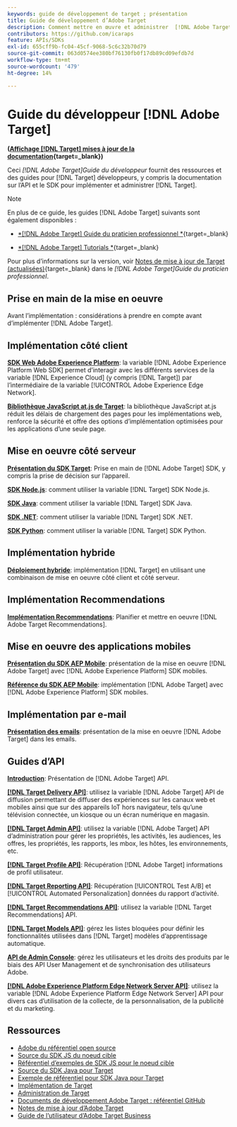 ```yaml
---
keywords: guide de développement de target ; présentation
title: Guide de développement d’Adobe Target
description: Comment mettre en œuvre et administrer  [!DNL Adobe Target]  et utiliser ses API et SDK ?
contributors: https://github.com/icaraps
feature: APIs/SDKs
exl-id: 655cff9b-fc04-45cf-9068-5c6c32b70d79
source-git-commit: 063d0574ee380bf76130fb0f17db89cd09efdb7d
workflow-type: tm+mt
source-wordcount: '479'
ht-degree: 14%

---
```


# Guide du développeur [!DNL Adobe Target]

**([Affichage [!DNL Target] mises à jour de la documentation](https://experienceleague.adobe.com/docs/target/using/release-notes/doc-change.html){target=_blank})**

Ceci *[!DNL Adobe Target]Guide du développeur* fournit des ressources et des guides pour [!DNL Target] développeurs, y compris la documentation sur l’API et le SDK pour implémenter et administrer [!DNL Target].

>[!NOTE]
>
>En plus de ce guide, les guides [!DNL Adobe Target] suivants sont également disponibles :
>
>* [*[!DNL Adobe Target] Guide du praticien professionnel *](https://experienceleague.adobe.com/docs/target/using/target-home.html?lang=fr){target=_blank}
>
>* [*[!DNL Adobe Target] Tutorials *](https://experienceleague.adobe.com/docs/target-learn/tutorials/overview.html?lang=fr){target=_blank}
>
>Pour plus d’informations sur la version, voir [Notes de mise à jour de Target (actualisées)](https://experienceleague.adobe.com/docs/target/using/release-notes/release-notes.html){target=_blank} dans le *[!DNL Adobe Target]Guide du praticien professionnel*.

## Prise en main de la mise en oeuvre

**[](/help/dev/before-implement/considerations-before-you-implement-target.md)** Avant l’implémentation : considérations à prendre en compte avant d’implémenter [!DNL Adobe Target].

## Implémentation côté client

[**SDK Web Adobe Experience Platform**](/help/dev/implement/client-side/aep-web-sdk.md): la variable [!DNL Adobe Experience Platform Web SDK] permet d’interagir avec les différents services de la variable [!DNL Experience Cloud] (y compris [!DNL Target]) par l’intermédiaire de la variable [!UICONTROL Adobe Experience Edge Network].

[**Bibliothèque JavaScript at.js de Target**](/help/dev/implement/client-side/overview.md): la bibliothèque JavaScript at.js réduit les délais de chargement des pages pour les implémentations web, renforce la sécurité et offre des options d’implémentation optimisées pour les applications d’une seule page.

## Mise en oeuvre côté serveur

[**Présentation du SDK Target**](implement/server-side/server-side-overview.md): Prise en main de [!DNL Adobe Target] SDK, y compris la prise de décision sur l’appareil.

[**SDK Node.js**](implement/server-side/node-js/overview.md): comment utiliser la variable [!DNL Target] SDK Node.js.

[**SDK Java**](implement/server-side/java/overview.md): comment utiliser la variable [!DNL Target] SDK Java.

[**SDK .NET**](implement/server-side/net/overview.md): comment utiliser la variable [!DNL Target] SDK .NET.

[**SDK Python**](implement/server-side/python/overview.md): comment utiliser la variable [!DNL Target] SDK Python.

## Implémentation hybride

[**Déploiement hybride**](implement/hybrid/hybrid-overview.md): implémentation [!DNL Target] en utilisant une combinaison de mise en oeuvre côté client et côté serveur.

## Implémentation Recommendations

[**Implémentation Recommendations**](implement/recommendations/recommendations.md): Planifier et mettre en oeuvre [!DNL Adobe Target Recommendations].

## Mise en oeuvre des applications mobiles

[**Présentation du SDK AEP Mobile**](implement/mobile/overview.md): présentation de la mise en oeuvre [!DNL Adobe Target] avec [!DNL Adobe Experience Platform] SDK mobiles.

[**Référence du SDK AEP Mobile**](https://developer.adobe.com/client-sdks/documentation/): implémentation [!DNL Adobe Target] avec [!DNL Adobe Experience Platform] SDK mobiles.

## Implémentation par e-mail

[**Présentation des emails**](implement/email/overview.md): présentation de la mise en oeuvre [!DNL Adobe Target] dans les emails.

## Guides d’API

[**Introduction**](before-administer/target-api-overview.md): Présentation de [!DNL Adobe Target] API.

[**[!DNL Target Delivery API]**](/help/dev/implement/delivery-api/overview.md): utilisez la variable [!DNL Adobe Target] API de diffusion permettant de diffuser des expériences sur les canaux web et mobiles ainsi que sur des appareils IoT hors navigateur, tels qu’une télévision connectée, un kiosque ou un écran numérique en magasin.

[**[!DNL Target Admin API]**](administer/admin-api/admin-api-overview-new.md): utilisez la variable [!DNL Adobe Target] API d’administration pour gérer les propriétés, les activités, les audiences, les offres, les propriétés, les rapports, les mbox, les hôtes, les environnements, etc.

[**[!DNL Target Profile API]**](https://developers.adobetarget.com/api/#profiles): Récupération [!DNL Adobe Target] informations de profil utilisateur.

[**[!DNL Target Reporting API]**](https://developer.adobe.com/target/administer/admin-api/#tag/Reports): Récupération [!UICONTROL Test A/B] et [!UICONTROL Automated Personalization] données du rapport d’activité.

[**[!DNL Target Recommendations API]**](http://developers.adobetarget.com/api/recommendations/): utilisez la variable [!DNL Target Recommendations] API.

[**[!DNL Target Models API]**](administer/models-api/models-api-overview.md): gérez les listes bloquées pour définir les fonctionnalités utilisées dans [!DNL Target] modèles d’apprentissage automatique.

[**API de Admin Console**](https://developer.adobe.com/umapi/): gérez les utilisateurs et les droits des produits par le biais des API User Management et de synchronisation des utilisateurs Adobe.

[**[!DNL Adobe Experience Platform Edge Network Server API]**](https://experienceleague.adobe.com/docs/experience-platform/edge-network-server-api/overview.html): utilisez la variable [!DNL Adobe Experience Platform Edge Network Server] API pour divers cas d’utilisation de la collecte, de la personnalisation, de la publicité et du marketing.

## Ressources

* [Adobe du référentiel open source](https://github.com/adobe)
* [Source du SDK JS du noeud cible](https://github.com/adobe/target-nodejs-sdk)
* [Référentiel d’exemples de SDK JS pour le noeud cible](https://github.com/adobe/target-nodejs-sdk-samples)
* [Source du SDK Java pour Target](https://github.com/adobe/target-java-sdk)
* [Exemple de référentiel pour SDK Java pour Target](https://github.com/adobe/target-java-sdk-samples)
* [Implémentation de Target](./before-implement/prepare-to-implement-target.md)
* [Administration de Target](./before-administer/target-api-overview.md)
* [Documents de développement Adobe Target : référentiel GitHub](https://github.com/AdobeDocs/target-developers)
* [Notes de mise à jour d’Adobe Target](https://experienceleague.adobe.com/docs/target/using/release-notes/release-notes.html)
* [Guide de l’utilisateur d’Adobe Target Business](https://experienceleague.adobe.com/docs/target/using/target-home.html?lang=fr)

